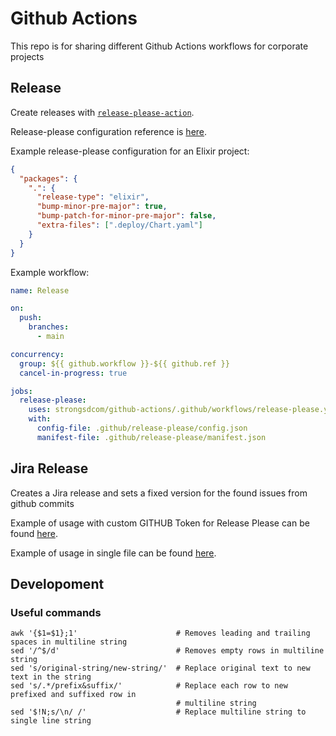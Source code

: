 # Github Actions
This repo is for sharing different Github Actions workflows for corporate projects

## Release

Create releases with [`release-please-action`](https://github.com/googleapis/release-please-action).

Release-please configuration reference is [here](https://github.com/googleapis/release-please/blob/main/docs/manifest-releaser.md).

Example release-please configuration for an Elixir project:

```json
{
  "packages": {
    ".": {
      "release-type": "elixir",
      "bump-minor-pre-major": true,
      "bump-patch-for-minor-pre-major": false,
      "extra-files": [".deploy/Chart.yaml"]
    }
  }
}
```

Example workflow:

```yaml
name: Release

on:
  push:
    branches:
      - main

concurrency:
  group: ${{ github.workflow }}-${{ github.ref }}
  cancel-in-progress: true

jobs:
  release-please:
    uses: strongsdcom/github-actions/.github/workflows/release-please.yaml@v2
    with:
      config-file: .github/release-please/config.json
      manifest-file: .github/release-please/manifest.json
```

## Jira Release

Creates a Jira release and sets a fixed version for the found issues from github commits

Example of usage with custom GITHUB Token for Release Please can be found [here](examples/jira-release.yaml).

Example of usage in single file can be found [here](examples/release.yaml).

## Developoment

### Useful commands

```
awk '{$1=$1};1'                      # Removes leading and trailing spaces in multiline string
sed '/^$/d'                          # Removes empty rows in multiline string
sed 's/original-string/new-string/'  # Replace original text to new text in the string
sed 's/.*/prefix&suffix/'            # Replace each row to new prefixed and suffixed row in
                                     # multiline string
sed '$!N;s/\n/ /'                    # Replace multiline string to single line string
```
